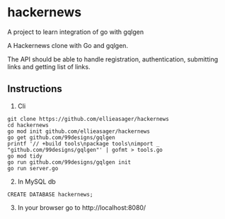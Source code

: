 # hackernews
A project to learn integration of go with gqlgen

A Hackernews clone with Go and gqlgen. 

The API should be able to handle registration, authentication, submitting links and getting list of links.

## Instructions

1. Cli
```
git clone https://github.com/ellieasager/hackernews
cd hackernews
go mod init github.com/ellieasager/hackernews
go get github.com/99designs/gqlgen
printf '// +build tools\npackage tools\nimport _ "github.com/99designs/gqlgen"' | gofmt > tools.go
go mod tidy
go run github.com/99designs/gqlgen init
go run server.go
```

2. In MySQL db
```
CREATE DATABASE hackernews;
```

3. In your browser go to http://localhost:8080/